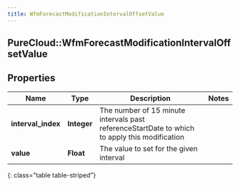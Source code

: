 ```yaml
---
title: WfmForecastModificationIntervalOffsetValue
---
```

## PureCloud::WfmForecastModificationIntervalOffsetValue

## Properties

|Name | Type | Description | Notes|
|------------ | ------------- | ------------- | -------------|
| **interval_index** | **Integer** | The number of 15 minute intervals past referenceStartDate to which to apply this modification | |
| **value** | **Float** | The value to set for the given interval | |
{: class="table table-striped"}



